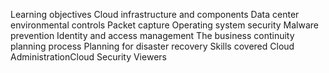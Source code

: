 Learning objectives
Cloud infrastructure and components
Data center environmental controls
Packet capture
Operating system security
Malware prevention
Identity and access management
The business continuity planning process
Planning for disaster recovery
Skills covered
Cloud AdministrationCloud Security
Viewers
